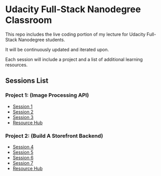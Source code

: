 # Udacity Full-Stack Nanodegree Classroom

This repo includes the live coding portion of my lecture for Udacity Full-Stack Nanodegree students.

It will be continuously updated and iterated upon.

Each session will include a project and a list of additional learning resources.

## Sessions List

### Project 1: (Image Processing API)

- [Session 1](https://github.com/HossamAbubakr/Udacity-Full-Stack-Classroom/tree/main/Session%201)
- [Session 2](https://github.com/HossamAbubakr/Udacity-Full-Stack-Classroom/tree/main/Session%202)
- [Session 3](https://github.com/HossamAbubakr/Udacity-Full-Stack-Classroom/tree/main/Session%203)
- [Resource Hub](https://github.com/HossamAbubakr/Udacity-Full-Stack-Classroom/blob/main/Image-Processing-API-Resources.MD)

### Project 2: (Build A Storefront Backend)

- [Session 4](https://github.com/HossamAbubakr/Udacity-Full-Stack-Classroom/tree/main/Session%204)
- [Session 5](https://github.com/HossamAbubakr/Udacity-Full-Stack-Classroom/tree/main/Session%205)
- [Session 6](https://github.com/HossamAbubakr/Udacity-Full-Stack-Classroom/tree/main/Session%206)
- [Session 7](https://github.com/HossamAbubakr/Udacity-Full-Stack-Classroom/tree/main/Session%207)
- [Resource Hub](https://github.com/HossamAbubakr/Udacity-Full-Stack-Classroom/blob/main/Build-A-Storefront-Backend-Resources.MD)
